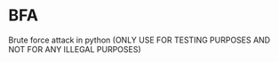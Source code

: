 # BFA
Brute force attack in python (ONLY USE FOR TESTING PURPOSES AND NOT FOR ANY ILLEGAL PURPOSES)
